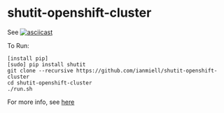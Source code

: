 # shutit-openshift-cluster

See [![asciicast](https://asciinema.org/a/91801.png)](https://asciinema.org/a/91801)

To Run:

```
[install pip]
[sudo] pip install shutit
git clone --recursive https://github.com/ianmiell/shutit-openshift-cluster
cd shutit-openshift-cluster
./run.sh
```

For more info, see [here](https://medium.com/@zwischenzugs/a-complete-openshift-cluster-on-vagrant-step-by-step-7465e9816d98#.pv26dz7q1)

